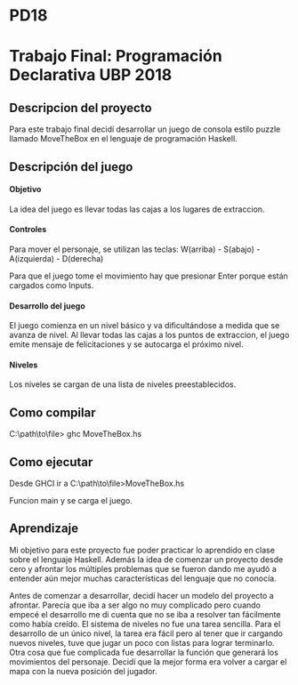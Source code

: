 # PD18
<h1>Trabajo Final: Programación Declarativa UBP 2018</h1>

<h2>Descripcion del proyecto </h2>
<p>Para este trabajo final decidí desarrollar un juego de consola estilo puzzle llamado MoveTheBox en el lenguaje de programación Haskell. </p>

<h2>Descripción del juego</h2>

<h4>Objetivo</h4>
<p>La idea del juego es llevar todas las cajas a los lugares de extraccion.</p>

<h4>Controles</h4>
<p>Para mover el personaje, se utilizan las teclas: W(arriba) - S(abajo) - A(izquierda) - D(derecha)</p>
<p>Para que el juego tome el movimiento hay que presionar Enter porque están cargados como Inputs.</p>

<h4>Desarrollo del juego</h4>
<p>El juego comienza en un nivel básico y va dificultándose a medida que se avanza de nivel. Al llevar todas las cajas a los puntos de extraccion, el juego emite mensaje de felicitaciones y se autocarga el próximo nivel.</p>

<h4>Niveles</h4>
<p>Los niveles se cargan de una lista de niveles preestablecidos.</p>

<h2>Como compilar</h2>

<p>C:\path\to\file> ghc MoveTheBox.hs <p>
  
<h2> Como ejecutar </h2>

<p> Desde GHCI ir a C:\path\to\file>MoveTheBox.hs <p>
<p> Funcion main y se carga el juego.</p>

<h2>Aprendizaje </h2>

<p>Mi objetivo para este proyecto fue poder practicar lo aprendido en clase sobre el lenguaje Haskell. Además la idea de comenzar un proyecto desde cero y afrontar los múltiples problemas que se fueron dando me ayudó a entender aún mejor muchas características del lenguaje que no conocía.</p>
<p> Antes de comenzar a desarrollar, decidí hacer un modelo del proyecto a afrontar. Parecía que iba a ser algo no muy complicado pero cuando empecé el desarrollo me di cuenta que no se iba a resolver tan fácilmente como había creído. El sistema de niveles no fue una tarea sencilla. Para el desarrollo de un único nivel, la tarea era fácil pero al tener que ir cargando nuevos niveles, tuve que jugar un poco con listas para lograr terminarlo. Otra cosa que fue complicada fue desarrollar la función que generará los movimientos del personaje. Decidí que la mejor forma era volver a cargar el mapa con la nueva posición del jugador.</p>
